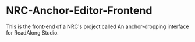 # NRC-Anchor-Editor-Frontend
This is the front-end of a NRC's project called An anchor-dropping interface for ReadAlong Studio.
